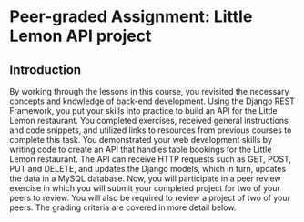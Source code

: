# Peer-graded Assignment: Little Lemon API project

## Introduction

By working through the lessons in this course, you revisited the necessary concepts and knowledge of back-end development. Using the Django REST Framework, you put your skills into practice to build an API for the Little Lemon restaurant.
You completed exercises, received general instructions and code snippets, and utilized links to resources from previous courses to complete this task.
You demonstrated your web development skills by writing code to create an API that handles table bookings for the Little Lemon restaurant.
The API can receive HTTP requests such as GET, POST, PUT and DELETE, and updates the Django models, which in turn, updates the data in a MySQL database.
Now, you will participate in a peer review exercise in which you will submit your completed project for two of your peers to review.
You will also be required to review a project of two of your peers.
The grading criteria are covered in more detail below.
